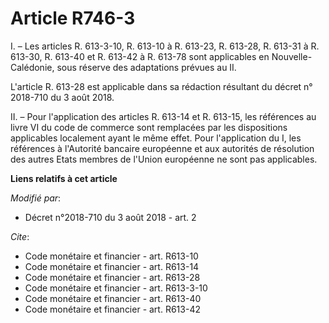 # Article R746-3

I. – Les articles R. 613-3-10, R. 613-10 à R. 613-23, 
R. 613-28, R. 613-31 à R. 613-30, R. 613-40 et R. 613-42 à R. 613-78 sont applicables en Nouvelle-Calédonie, sous réserve des
adaptations prévues au II.

L'article R. 613-28 est applicable dans sa rédaction résultant du décret n° 2018-710 du 3 août 2018.

II. – Pour l'application des articles R. 613-14 et R. 613-15, les références au livre VI du code de commerce sont remplacées
par les dispositions applicables localement ayant le même effet. Pour l'application du I, les références à l'Autorité
bancaire européenne et aux autorités de résolution des autres Etats membres de l'Union européenne ne sont pas applicables.

**Liens relatifs à cet article**

_Modifié par_:

  - Décret n°2018-710 du 3 août 2018 - art. 2

_Cite_:

  - Code monétaire et financier - art. R613-10
  - Code monétaire et financier - art. R613-14
  - Code monétaire et financier - art. R613-28
  - Code monétaire et financier - art. R613-3-10
  - Code monétaire et financier - art. R613-40
  - Code monétaire et financier - art. R613-42
